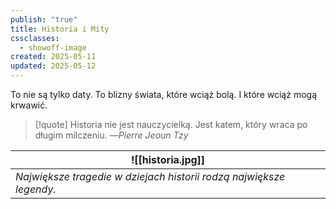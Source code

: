 ```yaml
---
publish: "true"
title: Historia i Mity
cssclasses:
  - showoff-image
created: 2025-05-11
updated: 2025-05-12
---
```

To nie są tylko daty. To blizny świata, które wciąż bolą. I które wciąż mogą krwawić.
>[!quote] Historia nie jest nauczycielką. Jest katem, który wraca po długim milczeniu.
>—*Pierre Jeoun Tzy*

| ![[historia.jpg]]|
|-|
|*Największe tragedie w dziejach historii rodzą największe legendy.* |